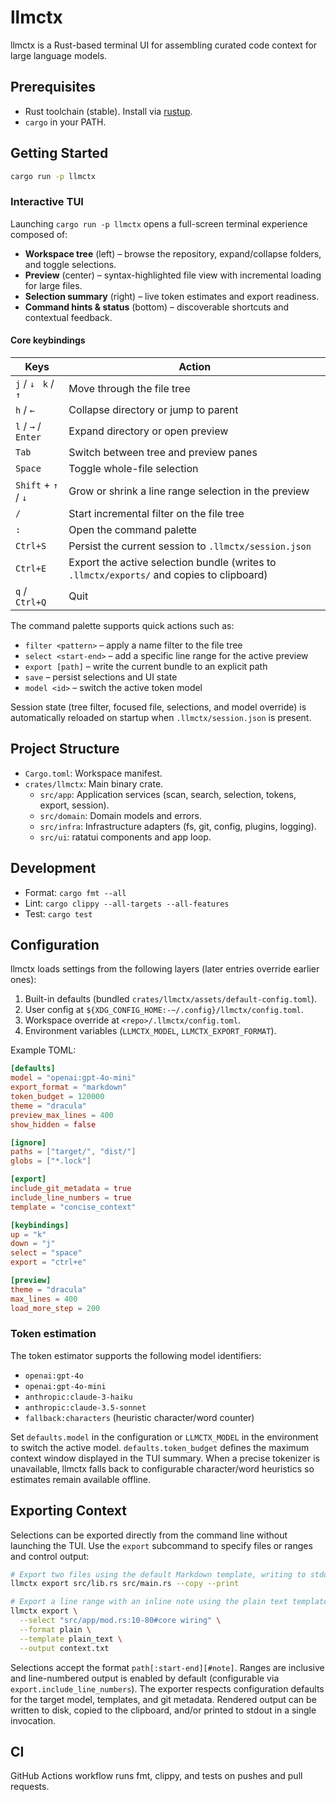 # llmctx

llmctx is a Rust-based terminal UI for assembling curated code context for large language models.

## Prerequisites
- Rust toolchain (stable). Install via [rustup](https://rustup.rs/).
- `cargo` in your PATH.

## Getting Started
```sh
cargo run -p llmctx
```

### Interactive TUI

Launching `cargo run -p llmctx` opens a full-screen terminal experience composed of:

- **Workspace tree** (left) – browse the repository, expand/collapse folders, and toggle selections.
- **Preview** (center) – syntax-highlighted file view with incremental loading for large files.
- **Selection summary** (right) – live token estimates and export readiness.
- **Command hints & status** (bottom) – discoverable shortcuts and contextual feedback.

#### Core keybindings

| Keys | Action |
| --- | --- |
| `j` / `↓` &nbsp;&nbsp;`k` / `↑` | Move through the file tree |
| `h` / `←` | Collapse directory or jump to parent |
| `l` / `→` / `Enter` | Expand directory or open preview |
| `Tab` | Switch between tree and preview panes |
| `Space` | Toggle whole-file selection |
| `Shift` + `↑` / `↓` | Grow or shrink a line range selection in the preview |
| `/` | Start incremental filter on the file tree |
| `:` | Open the command palette |
| `Ctrl+S` | Persist the current session to `.llmctx/session.json` |
| `Ctrl+E` | Export the active selection bundle (writes to `.llmctx/exports/` and copies to clipboard) |
| `q` / `Ctrl+Q` | Quit |

The command palette supports quick actions such as:

- `filter <pattern>` – apply a name filter to the file tree
- `select <start-end>` – add a specific line range for the active preview
- `export [path]` – write the current bundle to an explicit path
- `save` – persist selections and UI state
- `model <id>` – switch the active token model

Session state (tree filter, focused file, selections, and model override) is automatically reloaded on startup when `.llmctx/session.json` is present.

## Project Structure
- `Cargo.toml`: Workspace manifest.
- `crates/llmctx`: Main binary crate.
  - `src/app`: Application services (scan, search, selection, tokens, export, session).
  - `src/domain`: Domain models and errors.
  - `src/infra`: Infrastructure adapters (fs, git, config, plugins, logging).
  - `src/ui`: ratatui components and app loop.

## Development
- Format: `cargo fmt --all`
- Lint: `cargo clippy --all-targets --all-features`
- Test: `cargo test`

## Configuration
llmctx loads settings from the following layers (later entries override earlier ones):

1. Built-in defaults (bundled `crates/llmctx/assets/default-config.toml`).
2. User config at `${XDG_CONFIG_HOME:-~/.config}/llmctx/config.toml`.
3. Workspace override at `<repo>/.llmctx/config.toml`.
4. Environment variables (`LLMCTX_MODEL`, `LLMCTX_EXPORT_FORMAT`).

Example TOML:

```toml
[defaults]
model = "openai:gpt-4o-mini"
export_format = "markdown"
token_budget = 120000
theme = "dracula"
preview_max_lines = 400
show_hidden = false

[ignore]
paths = ["target/", "dist/"]
globs = ["*.lock"]

[export]
include_git_metadata = true
include_line_numbers = true
template = "concise_context"

[keybindings]
up = "k"
down = "j"
select = "space"
export = "ctrl+e"

[preview]
theme = "dracula"
max_lines = 400
load_more_step = 200
```

### Token estimation

The token estimator supports the following model identifiers:

- `openai:gpt-4o`
- `openai:gpt-4o-mini`
- `anthropic:claude-3-haiku`
- `anthropic:claude-3.5-sonnet`
- `fallback:characters` (heuristic character/word counter)

Set `defaults.model` in the configuration or `LLMCTX_MODEL` in the environment to switch the active model. `defaults.token_budget` defines the maximum context window displayed in the TUI summary. When a precise tokenizer is unavailable, llmctx falls back to configurable character/word heuristics so estimates remain available offline.

## Exporting Context

Selections can be exported directly from the command line without launching the TUI. Use the `export` subcommand to specify files or ranges and control output:

```sh
# Export two files using the default Markdown template, writing to stdout and clipboard
llmctx export src/lib.rs src/main.rs --copy --print

# Export a line range with an inline note using the plain text template
llmctx export \
  --select "src/app/mod.rs:10-80#core wiring" \
  --format plain \
  --template plain_text \
  --output context.txt
```

Selections accept the format `path[:start-end][#note]`. Ranges are inclusive and line-numbered output is enabled by default (configurable via `export.include_line_numbers`). The exporter respects configuration defaults for the target model, templates, and git metadata. Rendered output can be written to disk, copied to the clipboard, and/or printed to stdout in a single invocation.

## CI
GitHub Actions workflow runs fmt, clippy, and tests on pushes and pull requests.
